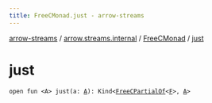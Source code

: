 ```yaml
---
title: FreeCMonad.just - arrow-streams
---
```


[arrow-streams](../../index.html) / [arrow.streams.internal](../index.html) / [FreeCMonad](index.html) / [just](./just.html)

# just

`open fun <A> just(a: `[`A`](just.html#A)`): Kind<`[`FreeCPartialOf`](../-free-c-partial-of.html)`<`[`F`](index.html#F)`>, `[`A`](just.html#A)`>`